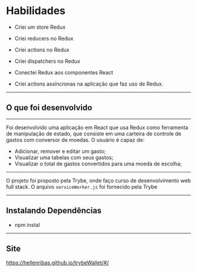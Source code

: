 # Habilidades

- Criei um store Redux

- Criei reducers no Redux

- Criei actions no Redux

- Criei dispatchers no Redux

- Conectei Redux aos componentes React

- Criei actions assíncronas na aplicação que faz uso de Redux.

---
## O que foi desenvolvido
---

Foi desenvolvido uma aplicação em React que usa Redux como ferramenta de manipulação de estado, que consiste em uma carteira de controle de gastos com conversor de moedas. O usuário é capaz de:

- Adicionar, remover e editar um gasto;
- Visualizar uma tabelas com seus gastos;
- Visualizar o total de gastos convertidos para uma moeda de escolha;


 ---
O projeto foi proposto pela Trybe, onde faço curso de desenvolvimento web full stack.
O arquivo `serviceWorker.js` foi fornecido pela Trybe

---

## Instalando Dependências

- npm instal

---

## Site

https://hellenribas.github.io/trybeWallet/#/


